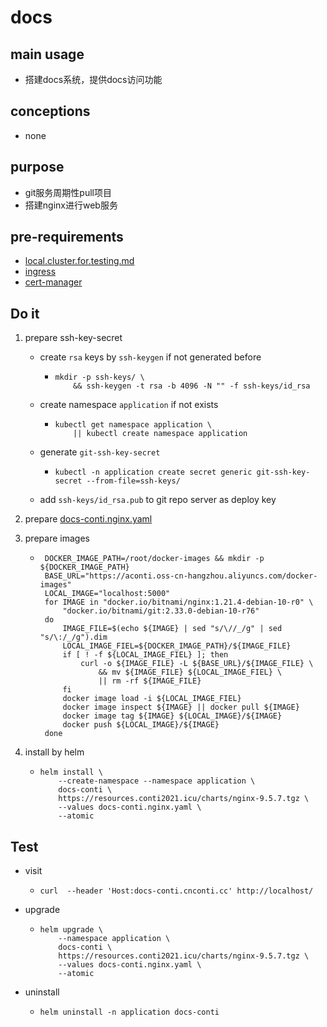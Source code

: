 # docs

## main usage

* 搭建docs系统，提供docs访问功能

## conceptions

* none

## purpose

* git服务周期性pull项目
* 搭建nginx进行web服务

## pre-requirements

* [local.cluster.for.testing.md](../resources/local.cluster.for.testing.md)
* [ingress](../basic/ingress.nginx.md)
* [cert-manager](../basic/cert.manager.md)

## Do it

1. prepare ssh-key-secret
    * create `rsa` keys by `ssh-keygen` if not generated before
        + ```
          mkdir -p ssh-keys/ \
              && ssh-keygen -t rsa -b 4096 -N "" -f ssh-keys/id_rsa
          ```
    * create namespace `application` if not exists
        + ```
          kubectl get namespace application \
              || kubectl create namespace application
          ```
    * generate `git-ssh-key-secret`
        + ```
          kubectl -n application create secret generic git-ssh-key-secret --from-file=ssh-keys/
          ```
    * add `ssh-keys/id_rsa.pub` to git repo server as deploy key

2. prepare [docs-conti.nginx.yaml](resources/docs-conti.nginx.yaml.md)
3. prepare images
    * ```shell
       DOCKER_IMAGE_PATH=/root/docker-images && mkdir -p ${DOCKER_IMAGE_PATH}
       BASE_URL="https://aconti.oss-cn-hangzhou.aliyuncs.com/docker-images"
       LOCAL_IMAGE="localhost:5000"
       for IMAGE in "docker.io/bitnami/nginx:1.21.4-debian-10-r0" \
           "docker.io/bitnami/git:2.33.0-debian-10-r76" 
       do
           IMAGE_FILE=$(echo ${IMAGE} | sed "s/\//_/g" | sed "s/\:/_/g").dim
           LOCAL_IMAGE_FIEL=${DOCKER_IMAGE_PATH}/${IMAGE_FILE}
           if [ ! -f ${LOCAL_IMAGE_FIEL} ]; then
               curl -o ${IMAGE_FILE} -L ${BASE_URL}/${IMAGE_FILE} \
                   && mv ${IMAGE_FILE} ${LOCAL_IMAGE_FIEL} \
                   || rm -rf ${IMAGE_FILE}
           fi
           docker image load -i ${LOCAL_IMAGE_FIEL}
           docker image inspect ${IMAGE} || docker pull ${IMAGE}
           docker image tag ${IMAGE} ${LOCAL_IMAGE}/${IMAGE}
           docker push ${LOCAL_IMAGE}/${IMAGE}
       done
       ```
4. install by helm
    * ```
      helm install \
          --create-namespace --namespace application \
          docs-conti \
          https://resources.conti2021.icu/charts/nginx-9.5.7.tgz \
          --values docs-conti.nginx.yaml \
          --atomic
      ```

## Test
* visit
    * ```
      curl  --header 'Host:docs-conti.cnconti.cc' http://localhost/
      ```
* upgrade
    * ```
      helm upgrade \
          --namespace application \
          docs-conti \
          https://resources.conti2021.icu/charts/nginx-9.5.7.tgz \
          --values docs-conti.nginx.yaml \
          --atomic
      ```

* uninstall
    * ````
      helm uninstall -n application docs-conti
      ````